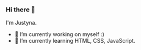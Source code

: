 ### Hi there 👋
I'm Justyna.
<!--
**JustynaNagalska/JustynaNagalska** is a ✨ _special_ ✨ repository because its `README.md` (this file) appears on your GitHub profile.

Here are some ideas to get you started:

- 🔭 I’m currently working on myself :)
- 🌱 I’m currently learning HTML, CSS, JavaScript.
-->

- 🔭 I’m currently working on myself :)
- 🌱 I’m currently learning HTML, CSS, JavaScript.
